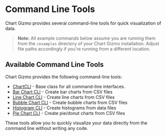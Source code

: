 # Command Line Tools

Chart Gizmo provides several command-line tools for quick visualization of data.

> **Note:** All example commands below assume you are running them from the `/examples` directory of your Chart Gizmo installation. Adjust file paths accordingly if you're running from a different location.

## Available Command Line Tools

Chart Gizmo provides the following command-line tools:

-   [ChartCLI](chartcli.md) - Base class for all command-line interfaces.
-   [Bar Chart CLI](bar.md) - Create bar charts from CSV files
-   [Line Chart CLI](line.md) - Create line charts from CSV files
-   [Bubble Chart CLI](bubble.md) - Create bubble charts from CSV files
-   [Histogram CLI](histogram.md) - Create histograms from data files
-   [Pie Chart CLI](pie.md) - Create pie/donut charts from CSV files

These tools allow you to quickly visualize your data directly from the command line without writing any code.
